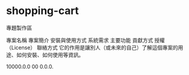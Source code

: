 # shopping-cart

專題製作區

專案名稱
專案簡介
安裝與使用方式
系統需求
主要功能
貢獻方式
授權（License）
聯絡方式
它的作用是讓別人（或未來的自己）了解這個專案的用途、如何安裝、如何使用等資訊。

10000.0.0
00
0.0.0.
